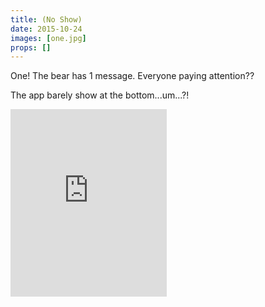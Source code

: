 ```yaml
---
title: (No Show)
date: 2015-10-24
images: [one.jpg]
props: []
---
```

One! The bear has 1 message. Everyone paying attention??

The app barely show at the bottom...um...?!

<iframe src="https://widgets.itunes.apple.com/widget.html?c=us&brc=FFFFFF&blc=FFFFFF&trc=FFFFFF&tlc=FFFFFF&d=&t=&m=software&e=software,iPadSoftware&w=250&h=300&ids=404445256&wt=discovery&partnerId=&affiliate_id=&at=&ct=" frameborder="0" style="overflow-x:hidden;overflow-y:hidden;width:250px;height: 300px;border:0px"></iframe>
